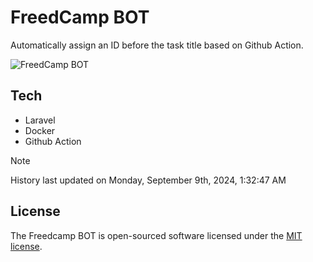 # FreedCamp BOT

Automatically assign an ID before the task title based on Github Action.

![FreedCamp BOT](https://repository-images.githubusercontent.com/737932867/7d34798b-2680-471c-b089-a78a718d3d6a)

## Tech

- Laravel
- Docker
- Github Action

> [!NOTE]  
> History last updated on Monday, September 9th, 2024, 1:32:47 AM

## License

The Freedcamp BOT is open-sourced software licensed under the [MIT license](https://opensource.org/licenses/MIT).
